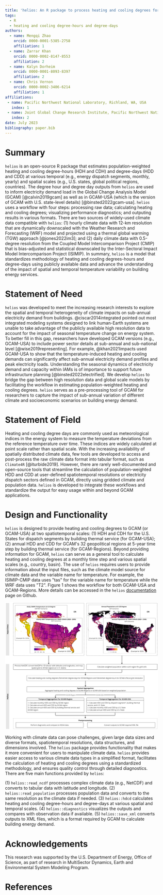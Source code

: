 ```yaml
---
title: 'helios: An R package to process heating and cooling degrees for GCAM'
tags:
  - R
  - heating and cooling degree-hours and degree-days
authors:
  - name: Mengqi Zhao
    orcid: 0000-0001-5385-2758
    affiliation: 1
  - name: Zarrar Khan
    orcid: 0000-0002-8147-8553
    affiliation: 2
  - name: Kalyn Dorheim
    orcid: 0000-0001-8093-8397
    affiliation: 2
  - name: Chris Vernon
    orcid: 0000-0002-3406-6214
    affiliation: 1
affiliations:
 - name: Pacific Northwest National Laboratory, Richland, WA, USA
   index: 1
 - name: Joint Global Change Research Institute, Pacific Northwest National Laboratory, College Park, MD, USA
   index: 2
date: July 2023
bibliography: paper.bib
---
```


# Summary

`helios` is an open-source R package that estimates population-weighted heating and cooling degree-hours (HDH and CDH) and degree-days (HDD and CDD) at various temporal (e.g., energy dispatch segments, monthly, yearly) and spatial scales (e.g., U.S. states, global political regions, countries). The degree hour and degree day outputs from `helios` are used to inform electricity demand load in the Global Change Analysis Model (GCAM) [@calvin2019gcam] as well as in GCAM-USA (which is the version of GCAM with U.S. state-level details) [@binsted2022gcam-usa]. `helios` uses a workflow with four steps: processing raw data; calculating heating and cooling degrees; visualizing performance diagnostics; and outputing results in various formats. There are two sources of widely-used climate data compatible with `helios`: (1) hourly climate data with 12-km resolution that are dynamically downscaled with the Weather Research and Forecasting (WRF) model and projected using a thermal global warming (TGW) approach [@jones2022im3]; and (2) daily climate data with 0.5-degree resolution from the Coupled Model Intercomparison Project (CMIP) that is bias-adjusted and statistical downscaled by the Inter-Sectoral Impact Model Intercomparison Project (ISIMIP). In summary, `helios` is a model that standardizes methodology of heating and cooling degrees-hours and degree-days using publicly available data and advance the understanding of the impact of spatial and temporal temperature variability on building energy services.

# Statement of Need

`helios` was developed to meet the increasing research interests to explore the spatial and temporal heterogeneity of climate impacts on sub-annual electricity demand from buildings. @ciscar2014integrated pointed out most integrated modeling systems designed to link human-Earth systems are unable to take advantage of the publicly available high resolution data to account for the impact of seasonal temperature change on energy system. To better fill in this gap, researchers have developed GCAM versions (e.g., GCAM-USA) to include power sector details at sub-annual and sub-national level [@wise2019representing]. For example, @khan2021impacts used GCAM-USA to show that the temperature-induced heating and cooling demands can significantly affect sub-annual electricity demand profiles and peak electricity loads. Understanding the seasonal dynamics of electricity demand and capacity within IAMs is of importance to support future infrastructure planning [@binsted2022electrified]. We develop `helios` to bridge the gap between high resolution data and global scale models by facilitating the workflow in estimating population-weighted heating and cooling degrees. `helios` serves as a pre-processing tool of GCAM for researchers to capture the impact of sub-annual variation of different climate and socioeconomic scenarios on building energy demand.

# Statement of Field

Heating and cooling degree days are commonly used as meteorological indices in the energy system to measure the temperature deviations from the reference temperature over time. These indices are widely calculated at point scale rather than spatial scale. With the increasing availability of spatially distributed climate data, few tools are developed to access and post-process the raw climate data format into tabular format, such as `Climate4R` [@iturbide2019]. However, there are rarely well-documented and open-source tools that streamline the calculation of population-weighted HDD and CDD at user-defined spatiotemporal resolutions or electricity dispatch sectors defined in GCAM, directly using gridded climate and population data. `helios` is developed to integrate these workflows and standardize the output for easy usage within and beyond GCAM applications.

# Design and Functionality

`helios` is designed to provide heating and cooling degrees to GCAM (or GCAM-USA) at two spatiotemporal scales: (1) HDH and CDH for the U.S. States for dispatch segments by building thermal service (for GCAM-USA); (2) annual HDD and CDD for GCAM's 32 geopolitical regions at 5-year time step by building thermal service (for GCAM-Regions). Beyond providing information for GCAM, `helios` can serve as a general tool to calculate heating and cooling degrees at a monthly time step and various spatial scales (e.g., country, basin). The use of `helios` requires users to provide information about the input files, such as the climate model source for climate data and the variable name for temperature. For example, the ISIMIP-CMIP data uses "tas" for the variable name for temperature while the WRF data uses "T2". Figure 1 shows the workflow for both GCAM-USA and GCAM-Regions. More details can be accessed in the `helios` [documentation](https://jgcri.github.io/helios/index.html) page on Github.

![An example of the helios workflow using two types of input datasets (e.g., global data from CMIP6 and CONUS data from WRF). This demonstration showcases helios' capability to generate heating and cooling degrees by GCAM region or U.S. States, among other spatiotemporal scales. \label{fig:1}](Fig1_helios_workflow.jpg)

Working with climate data can pose challenges, given large data sizes and diverse formats, spatiotemporal resolutions, data structures, and dimensions involved. The `helios` package provides functionality that makes it more convenient for users to manipulate climate data. `helios` provides easier access to various climate data types in a simplified format, facilitates the calculation of heating and cooling degrees using a standardized methodology, and ensures quality control through detailed diagnostics. There are five main functions provided by `helios`:

(1) `helios::read_ncdf` processes complex climate data (e.g., NetCDF) and converts to tabular data with latitude and longitude.
(2) `helios::read_population` processes population data and converts to the same resolution as the climate data if needed.
(3) `helios::hdcd` calculates heating and cooling degree-hours and degree-days at various spatial and temporal scales.
(4) `helios::diagnostics` visualizes the outputs and compares with observation data if available.
(5) `helios::save_xml` converts outputs to XML files, which is a format required by GCAM to calculate building energy demand.

# Acknowledgements

This research was supported by the U.S. Department of Energy, Office of Science, as part of research in MultiSector Dynamics, Earth and Environmental System Modeling Program.

# References
